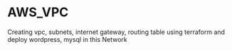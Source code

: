 # AWS_VPC
Creating vpc, subnets, internet gateway, routing table using terraform and deploy wordpress, mysql in this Network
